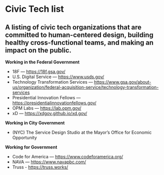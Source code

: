 
# Civic Tech list
## A listing of civic tech organizations that are committed to human-centered design, building healthy cross-functional teams, and making an impact on the public.

**Working in the Federal Government**
- 18F — https://18f.gsa.gov/
- U.S. Digital Service — https://www.usds.gov/
- Technology Transformation Services — https://www.gsa.gov/about-us/organization/federal-acquisition-service/technology-transformation-services
- Presidential Innovation Fellows — https://presidentialinnovationfellows.gov/
- OPM Labs — https://lab.opm.gov/
- xD — https://xdgov.github.io/xd.gov/

**Working in City Government**
- (NYC) The Service Design Studio at the Mayor’s Office for Economic Opportunity

**Working for Government**
- Code for America — https://www.codeforamerica.org/
- NAVA — https://www.navapbc.com/
- Truss - https://truss.works/
